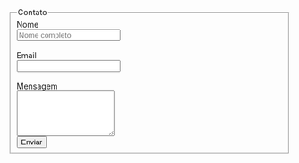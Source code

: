 <!--
<form action="" id="contact">
<fieldset>

<legend>Contato</legend>

<label for="name">Nome</label><br>
<input type="text" name="nome" id="name"/>

<label for="address">Email</label><br>
<input type="email" name="email" id="address"/>

<label for="texto">Mensagem</label><br>
<textarea id="texto" r></textarea>

<input type="submit" value="Submit" form="contact"></input>

</fieldset>
</form>
-->

<form action="">
    <fieldset>
        <legend>Contato</legend>
        <label for="name">Nome</label>
        <br>
        <input type="text" name="name" id="name" placeholder="Nome completo"/>
        <br><br>
        <label for="email">Email</label>
        <br>
        <input type="email" id="email">
        <br><br>
        <label for="message">Mensagem</label>
        <br>
        <textarea id="message" name="message" cols="19" rows="5"></textarea>
        <br>
        <button type="submit">Enviar</button>
    </fieldset>
    
</form>